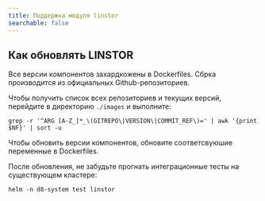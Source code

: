 ```yaml
---
title: Поддержка модуля linstor
searchable: false
---
```


Как обновлять LINSTOR
---------------------

Все версии компонентов захардкожены в Dockerfiles.
Сбрка производится из официальных Github-репозиториев.

Чтобы получить список всех репозиториев и текущих версий, перейдите в директорию `./images` и выполните:

```shell
grep -r '^ARG [A-Z_]*_\(GITREPO\|VERSION\|COMMIT_REF\)=' | awk '{print $NF}' | sort -u
```

Чтобы обновить версии компонентов, обновите соответсвуюшие переменные в Dockerfiles.

После обновления, не забудьте прогнать интеграционные тесты на существующем кластере:

```shell
helm -n d8-system test linstor
```

